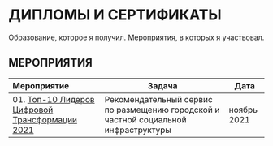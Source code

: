 # ДИПЛОМЫ И СЕРТИФИКАТЫ
Образование, которое я получил. Мероприятия, в которых я участвовал.

## МЕРОПРИЯТИЯ
| **Мероприятие** | **Задача** | **Дата** |
| :-------------------- | --------------------- | --------------------- |
| 01. [Топ-10 Лидеров Цифровой Трансформации 2021](https://github.com/urzumo/certificates_and_diplomas/blob/urzumo/competitions/ЛЦТ-2021.pdf) | Рекомендательный сервис по размещению городской и частной социальной инфраструктуры | ноябрь 2021 |
